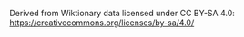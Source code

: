 Derived from Wiktionary data licensed under CC BY-SA 4.0: https://creativecommons.org/licenses/by-sa/4.0/
